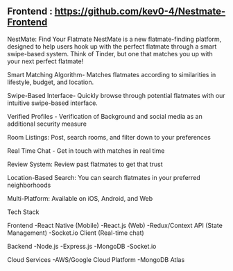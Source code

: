 ## Frontend : https://github.com/kev0-4/Nestmate-Frontend
NestMate: Find Your Flatmate  NestMate is a new flatmate-finding platform, designed to help users hook up with the perfect flatmate through a smart swipe-based system. Think of Tinder, but one that matches you up with your next perfect flatmate!

Smart Matching Algorithm- Matches flatmates according to similarities in lifestyle, budget, and location.

Swipe-Based Interface- Quickly browse through potential flatmates with our intuitive swipe-based interface.

Verified Profiles - Verification of Background and social media as an additional security measure

Room Listings: Post, search rooms, and filter down to your preferences

Real Time Chat - Get in touch with matches in real time

Review System: Review past flatmates to get that trust

Location-Based Search: You can search flatmates in your preferred neighborhoods

Multi-Platform: Available on iOS, Android, and Web


Tech Stack 

Frontend
-React Native (Mobile)
-React.js (Web)
-Redux/Context API (State Management)
-Socket.io Client (Real-time chat)

Backend
-Node.js
-Express.js
-MongoDB
-Socket.io

Cloud Services
-AWS/Google Cloud Platform
-MongoDB Atlas
